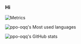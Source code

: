 ### Hi 

![Metrics](https://metrics.lecoq.io/poo-oqq?template=classic&languages=1&isocalendar=1&achievements=1&base=header%2C%20activity%2C%20community%2C%20repositories%2C%20metadata&base.indepth=false&base.hireable=false&base.skip=false&isocalendar=false&isocalendar.duration=full-year&languages=false&languages.limit=8&languages.threshold=0%25&languages.other=false&languages.colors=github&languages.sections=most-used&languages.indepth=false&languages.analysis.timeout=15&languages.analysis.timeout.repositories=7.5&languages.categories=markup%2C%20programming&languages.recent.categories=markup%2C%20programming&languages.recent.load=300&languages.recent.days=14&achievements=false&achievements.threshold=X&achievements.secrets=true&achievements.display=detailed&achievements.limit=0&config.timezone=Asia%2FHong_Kong)

![ppo-oqq's Most used languages](https://github-readme-stats.vercel.app/api/top-langs/?username=ppo-oqq&layout=compact&hide_border=true&langs_count=10)

![ppo-oqq's GitHub stats](https://github-readme-stats.vercel.app/api?username=ppo-oqq&show_icons=true&theme=transparent)
